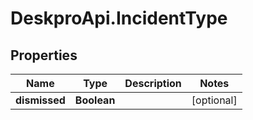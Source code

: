 # DeskproApi.IncidentType

## Properties
Name | Type | Description | Notes
------------ | ------------- | ------------- | -------------
**dismissed** | **Boolean** |  | [optional] 


